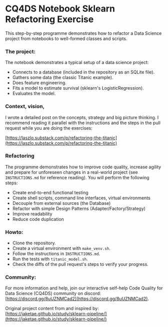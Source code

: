 # CQ4DS Notebook Sklearn Refactoring Exercise

This step-by-step programme demonstrates how to refactor a Data Science project from notebooks to well-formed classes and scripts.

### The project:

The notebook demonstrates a typical setup of a data science project:

- Connects to a database (included in the repository as an SQLite file).
- Gathers some data (the classic Titanic example).
- Does feature engineering.
- Fits a model to estimate survival (sklearn's LogisticRegression).
- Evaluates the model.

### Context, vision,

I wrote a detailed post on the concepts, strategy and big picture thinking. I recommend reading it parallel with the instructions and the steps in the pull request while you are doing the exercises:

[https://laszlo.substack.com/p/refactoring-the-titanic](https://laszlo.substack.com/p/refactoring-the-titanic)

### Refactoring

The programme demonstrates how to improve code quality, increase agility and prepare for unforeseen changes in a real-world project (see `INSTRUCTIONS.md` for reference reading). You will perform the following steps:

- Create end-to-end functional testing
- Create shell scripts, command line interfaces, virtual environments
- Decouple from external sources (the Database)
- Refactor with simple Design Patterns (Adapter/Factory/Strategy)
- Improve readability
- Reduce code duplication

### Howto:

- Clone the repository.
- Create a virtual environment with `make_venv.sh`.
- Follow the instructions in `INSTRUCTIONS.md`.
- Run the tests with `titanic_model.sh`.
- Check the diffs of the pull request's steps to verify your progress.

### Community:

For more information and help, join our interactive self-help Code Quality for Data Science (CQ4DS) community on discord: [https://discord.gg/8uUZNMCad2](https://discord.gg/8uUZNMCad2).

Original project content from and inspired by: [https://jaketae.github.io/study/sklearn-pipeline/](https://jaketae.github.io/study/sklearn-pipeline/)
